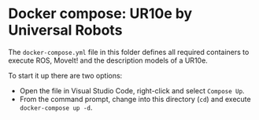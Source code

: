 # Docker compose: UR10e by Universal Robots

The `docker-compose.yml` file in this folder defines all required containers to execute ROS, MoveIt! and the description models of a UR10e.

To start it up there are two options:

* Open the file in Visual Studio Code, right-click and select `Compose Up`.
* From the command prompt, change into this directory (`cd`) and execute `docker-compose up -d`.
